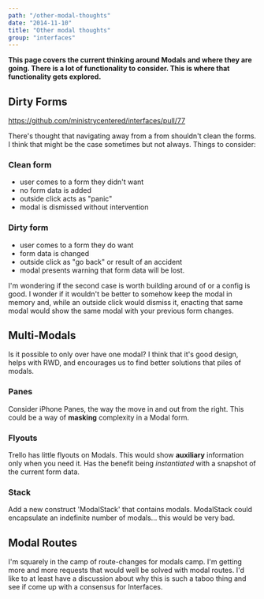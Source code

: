 ```yaml
---
path: "/other-modal-thoughts"
date: "2014-11-10"
title: "Other modal thoughts"
group: "interfaces"
---
```


**This page covers the current thinking around Modals and where they are going. There is a lot of functionality to consider. This is where that functionality gets explored.**

## Dirty Forms

https://github.com/ministrycentered/interfaces/pull/77

There's thought that navigating away from a from shouldn't clean the forms. I think that might be the case sometimes but not always. Things to consider:

### Clean form
  * user comes to a form they didn't want
  * no form data is added
  * outside click acts as "panic"
  * modal is dismissed without intervention

### Dirty form
  * user comes to a form they do want
  * form data is changed
  * outside click as "go back" or result of an accident
  * modal presents warning that form data will be lost.

I'm wondering if the second case is worth building around of or a config is good.  I wonder if it wouldn't be better to somehow keep the modal in memory and, while an outside click would dismiss it, enacting that same modal would show the same modal with your previous form changes.

## Multi-Modals

Is it possible to only over have one modal? I think that it's good design, helps with RWD, and encourages us to find better solutions that piles of modals.

### Panes

Consider iPhone Panes, the way the move in and out from the right. This could be a way of **masking** complexity in a Modal form.

### Flyouts

Trello has little flyouts on Modals. This would show **auxiliary** information only when you need it. Has the benefit being _instantiated_ with a snapshot of the current form data.

### Stack

Add a new construct 'ModalStack' that contains modals. ModalStack could encapsulate an indefinite number of modals... this would be very bad.

## Modal Routes

I'm squarely in the camp of route-changes for modals camp. I'm getting more and more requests that would well be solved with modal routes. I'd like to at least have a discussion about why this is such a taboo thing and see if come up with a consensus for Interfaces.